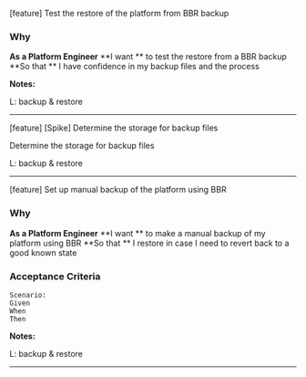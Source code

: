 [feature] Test the restore of the platform from BBR backup


### Why


**As a Platform Engineer**
**I want ** to test the restore from a BBR backup
**So that ** I have confidence in my backup files and the process


**Notes:**

L: backup & restore

---

[feature] [Spike] Determine the storage for backup files

Determine the storage for backup files

L: backup & restore

---

[feature] Set up manual backup of the platform using BBR

### Why


**As a Platform Engineer**
**I want ** to make a manual backup of my platform using BBR
**So that ** I restore in case I need to revert back to a good known state

### Acceptance Criteria

```gherkin
Scenario: 
Given
When
Then
```

**Notes:**

L: backup & restore

---

